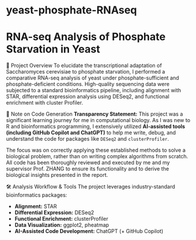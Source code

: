 # yeast-phosphate-RNAseq
# RNA-seq Analysis of Phosphate Starvation in Yeast

🚀 Project Overview
To elucidate the transcriptional adaptation of Saccharomyces cerevisiae to phosphate starvation, I performed a comparative RNA-seq analysis of yeast under phosphate-sufficient and phosphate-deficient conditions. High-quality sequencing data were subjected to a standard bioinformatics pipeline, including alignment with STAR, differential expression analysis using DESeq2, and functional enrichment with cluster Profiler. 

🤖 Note on Code Generation
**Transparency Statement:** This project was a significant learning journey for me in computational biology. As I was new to R and bioinformatics programming, I extensively utilized **AI-assisted tools (including GitHub Copilot and ChatGPT)** to help me write, debug, and understand the code for packages like `DESeq2` and `clusterProfiler`.

The focus was on correctly applying these established methods to solve a biological problem, rather than on writing complex algorithms from scratch. All code has been thoroughly reviewed and executed by me and my supervisor Prof. ZHANG to ensure its functionality and to derive the biological insights presented in the report.

🛠️ Analysis Workflow & Tools
The project leverages industry-standard bioinformatics packages:
-   **Alignment:** STAR
-   **Differential Expression:** DESeq2
-   **Functional Enrichment:** clusterProfiler
-   **Data Visualization:** ggplot2, pheatmap
-   **AI-Assisted Code Development:** ChatGPT (+ GitHub Copilot)
